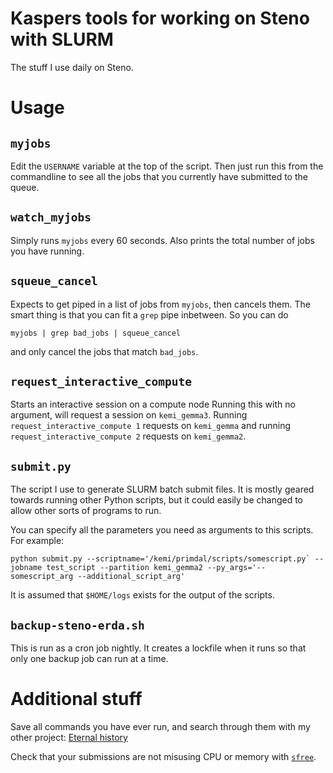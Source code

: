 # Kaspers tools for working on Steno with SLURM
The stuff I use daily on Steno.

# Usage

## `myjobs`
Edit the `USERNAME` variable at the top of the script. Then just run this from the commandline to see all the jobs that you currently have submitted to the queue.

## `watch_myjobs`
Simply runs `myjobs` every 60 seconds. Also prints the total number of jobs you have running. 

## `squeue_cancel`
Expects to get piped in a list of jobs from `myjobs`, then cancels them. The smart thing is that you can fit a `grep` pipe inbetween. So you can do
```
myjobs | grep bad_jobs | squeue_cancel
```
and only cancel the jobs that match `bad_jobs`. 
## `request_interactive_compute`
Starts an interactive session on a compute node Running this with no argument, will request a session on `kemi_gemma3`. Running `request_interactive_compute 1` requests on `kemi_gemma` and running `request_interactive_compute 2` requests on `kemi_gemma2`.

## `submit.py`
The script I use to generate SLURM batch submit files. It is mostly geared towards running other Python scripts, but it could easily be changed to allow other sorts of programs to run. 

You can specify all the parameters you need as arguments to this scripts. For example:
```
python submit.py --scriptname='/kemi/primdal/scripts/somescript.py` --jobname test_script --partition kemi_gemma2 --py_args='--somescript_arg --additional_script_arg'
```
It is assumed that `$HOME/logs` exists for the output of the scripts. 

## `backup-steno-erda.sh`
This is run as a cron job nightly. 
It creates a lockfile when it runs so that only one backup job can run at a time. 

# Additional stuff
Save all commands you have ever run, and search through them with my other project: [Eternal history](https://github.com/KPLauritzen/eternalhistory) 

Check that your submissions are not misusing CPU or memory with [`sfree`](https://github.com/larsbratholm/sfree).